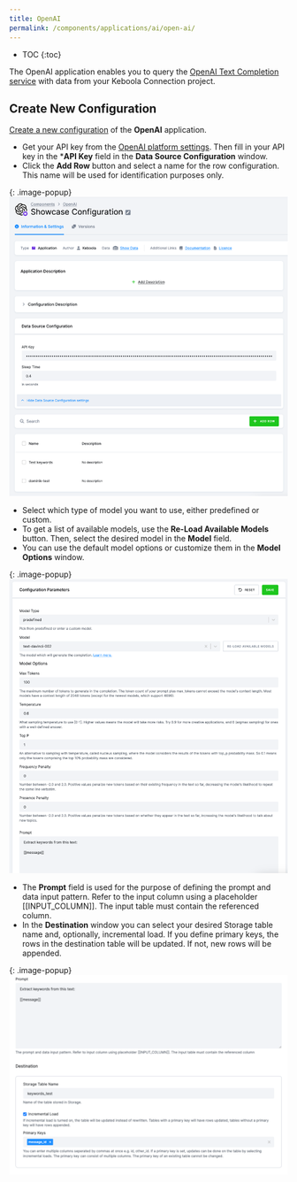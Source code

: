 ```yaml
---
title: OpenAI
permalink: /components/applications/ai/open-ai/
---
```


* TOC
{:toc}
  
The OpenAI application enables you to query the [OpenAI Text Completion service](https://platform.openai.com/docs/guides/completion/introduction) with data from your Keboola Connection project.

## Create New Configuration
[Create a new configuration](/components/#creating-component-configuration) of the **OpenAI** application.
- Get your API key from the [OpenAI platform settings](https://platform.openai.com/account/api-keys). Then fill in your API key in the ***API Key** field in the **Data Source Configuration** window.
- Click the **Add Row** button and select a name for the row configuration. This name will be used for identification purposes only.

{: .image-popup}
![OpenAI Extractor Configuration - 1](/components/applications/ai/open-ai/1.png)

- Select which type of model you want to use, either predefined or custom.
- To get a list of available models, use the **Re-Load Available Models** button. Then, select the desired model in the **Model** field.
- You can use the default model options or customize them in the **Model Options** window.

{: .image-popup}
![OpenAI Extractor Configuration - 2](/components/applications/ai/open-ai/2.png)

- The **Prompt** field is used for the purpose of defining the prompt and data input pattern. Refer to the input column using a placeholder [[INPUT_COLUMN]]. The input table must contain the referenced column.
- In the **Destination** window you can select your desired Storage table name and, optionally, incremental load. If you define primary keys, the rows in the destination table will be updated. If not, new rows will be appended.

{: .image-popup}
![OpenAI Extractor Configuration - 3](/components/applications/ai/open-ai/3.png)

